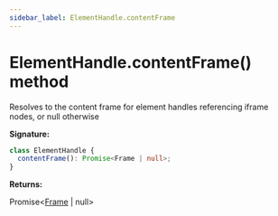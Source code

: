 ```yaml
---
sidebar_label: ElementHandle.contentFrame
---
```


# ElementHandle.contentFrame() method

Resolves to the content frame for element handles referencing iframe nodes, or
null otherwise

**Signature:**

```typescript
class ElementHandle {
  contentFrame(): Promise<Frame | null>;
}
```

**Returns:**

Promise&lt;[Frame](./puppeteer.frame.md) \| null&gt;
